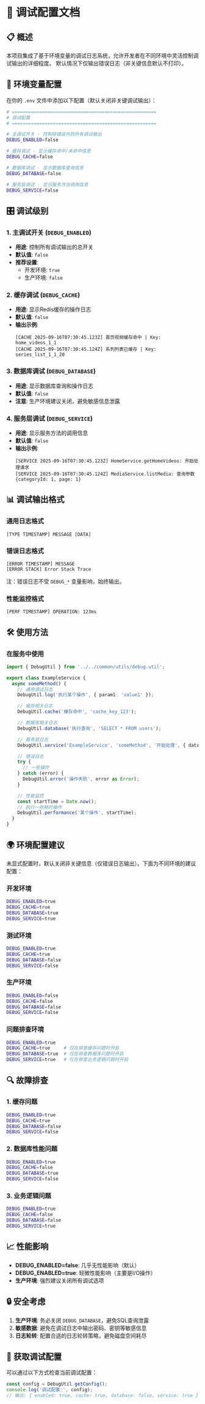 # 🐛 调试配置文档

## 📋 概述

本项目集成了基于环境变量的调试日志系统，允许开发者在不同环境中灵活控制调试输出的详细程度。
默认情况下仅输出错误日志（非关键信息默认不打印）。

## 🔧 环境变量配置

在你的 `.env` 文件中添加以下配置（默认关闭非关键调试输出）：

```bash
# =====================================================
# 调试配置
# =====================================================

# 主调试开关 - 控制除错误外的所有调试输出
DEBUG_ENABLED=false

# 缓存调试 - 显示缓存命中/未命中信息
DEBUG_CACHE=false

# 数据库调试 - 显示数据库查询信息
DEBUG_DATABASE=false

# 服务层调试 - 显示服务方法调用信息
DEBUG_SERVICE=false
```

## 🎛️ 调试级别

### 1. 主调试开关 (`DEBUG_ENABLED`)
- **用途**: 控制所有调试输出的总开关
- **默认值**: `false`
- **推荐设置**:
  - 开发环境: `true`
  - 生产环境: `false`

### 2. 缓存调试 (`DEBUG_CACHE`)
- **用途**: 显示Redis缓存的操作日志
- **默认值**: `false`
- **输出示例**:
  ```
  [CACHE 2025-09-16T07:30:45.123Z] 首页视频缓存命中 | Key: home_videos_1_1
  [CACHE 2025-09-16T07:30:45.124Z] 系列列表已缓存 | Key: series_list_1_1_20
  ```

### 3. 数据库调试 (`DEBUG_DATABASE`)
- **用途**: 显示数据库查询和操作日志
- **默认值**: `false`
- **注意**: 生产环境建议关闭，避免敏感信息泄露

### 4. 服务层调试 (`DEBUG_SERVICE`)
- **用途**: 显示服务方法的调用信息
- **默认值**: `false`
- **输出示例**:
  ```
  [SERVICE 2025-09-16T07:30:45.123Z] HomeService.getHomeVideos: 开始处理请求
  [SERVICE 2025-09-16T07:30:45.124Z] MediaService.listMedia: 查询参数 {categoryId: 1, page: 1}
  ```

## 📊 调试输出格式

### 通用日志格式
```
[TYPE TIMESTAMP] MESSAGE [DATA]
```

### 错误日志格式
```
[ERROR TIMESTAMP] MESSAGE
[ERROR STACK] Error Stack Trace
```
注：错误日志不受 `DEBUG_*` 变量影响，始终输出。

### 性能监控格式
```
[PERF TIMESTAMP] OPERATION: 123ms
```

## 🛠️ 使用方法

### 在服务中使用

```typescript
import { DebugUtil } from '../../common/utils/debug.util';

export class ExampleService {
  async someMethod() {
    // 通用调试日志
    DebugUtil.log('执行某个操作', { param1: 'value1' });

    // 缓存相关日志
    DebugUtil.cache('缓存命中', 'cache_key_123');

    // 数据库相关日志
    DebugUtil.database('执行查询', 'SELECT * FROM users');

    // 服务层日志
    DebugUtil.service('ExampleService', 'someMethod', '开始处理', { data: 'test' });

    // 错误日志
    try {
      // 一些操作
    } catch (error) {
      DebugUtil.error('操作失败', error as Error);
    }

    // 性能监控
    const startTime = Date.now();
    // 执行一些耗时操作
    DebugUtil.performance('某个操作', startTime);
  }
}
```

## 🌍 环境配置建议

未显式配置时，默认关闭非关键信息（仅错误日志输出）。下面为不同环境的建议配置：

### 开发环境
```bash
DEBUG_ENABLED=true
DEBUG_CACHE=true
DEBUG_DATABASE=true
DEBUG_SERVICE=true
```

### 测试环境
```bash
DEBUG_ENABLED=true
DEBUG_CACHE=true
DEBUG_DATABASE=false
DEBUG_SERVICE=false
```

### 生产环境
```bash
DEBUG_ENABLED=false
DEBUG_CACHE=false
DEBUG_DATABASE=false
DEBUG_SERVICE=false
```

### 问题排查环境
```bash
DEBUG_ENABLED=true
DEBUG_CACHE=true     # 仅在排查缓存问题时开启
DEBUG_DATABASE=true  # 仅在排查数据库问题时开启
DEBUG_SERVICE=true   # 仅在排查业务逻辑问题时开启
```

## 🔍 故障排查

### 1. 缓存问题
```bash
DEBUG_ENABLED=true
DEBUG_CACHE=true
DEBUG_DATABASE=false
DEBUG_SERVICE=false
```

### 2. 数据库性能问题
```bash
DEBUG_ENABLED=true
DEBUG_CACHE=false
DEBUG_DATABASE=true
DEBUG_SERVICE=false
```

### 3. 业务逻辑问题
```bash
DEBUG_ENABLED=true
DEBUG_CACHE=false
DEBUG_DATABASE=false
DEBUG_SERVICE=true
```

## 📈 性能影响

- **DEBUG_ENABLED=false**: 几乎无性能影响（默认）
- **DEBUG_ENABLED=true**: 轻微性能影响（主要是I/O操作）
- **生产环境**: 强烈建议关闭所有调试选项

## 🔒 安全考虑

1. **生产环境**: 务必关闭 `DEBUG_DATABASE`，避免SQL查询泄露
2. **敏感数据**: 避免在调试日志中输出密码、密钥等敏感信息
3. **日志轮转**: 配置合适的日志轮转策略，避免磁盘空间耗尽

## 📝 获取调试配置

可以通过以下方式检查当前调试配置：

```typescript
const config = DebugUtil.getConfig();
console.log('调试配置:', config);
// 输出: { enabled: true, cache: true, database: false, service: true }
```

